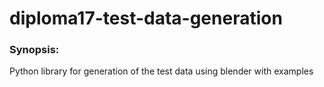 # diploma17-test-data-generation

### Synopsis:
Python library for generation of the test data using blender with examples
